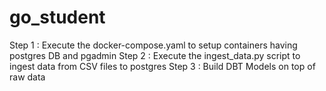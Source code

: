 # go_student

Step 1 : Execute the docker-compose.yaml to setup containers having postgres DB and pgadmin
Step 2 : Execute the ingest_data.py script to ingest data from CSV files to postgres 
Step 3 : Build DBT Models on top of raw data 
